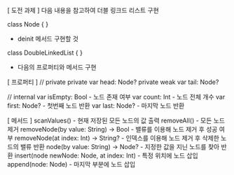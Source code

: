 [ 도전 과제 ] 
다음 내용을 참고하여 더블 링크드 리스트 구현

class Node { }
- deinit 메서드 구현할 것

class DoubleLinkedList { }
- 다음의 프로퍼티와 메서드 구현

 [ 프로퍼티 ]
 // private
 private var head: Node?
 private weak var tail: Node?

 // internal
 var isEmpty: Bool - 노드 존재 여부
 var count: Int    - 노드 전체 개수
 var first: Node?  - 첫번째 노드 반환
 var last: Node?   - 마지막 노드 반환
 
 [ 메서드 ]
 scanValues()  - 현재 저장된 모든 노드의 값 출력
 removeAll()   - 모든 노드 제거
 removeNode(by value: String) -> Bool      - 밸류를 이용해 노드 제거 후 성공 여부
 removeNode(at index: Int) -> String?      - 인덱스를 이용해 노드 제거 후 삭제한 노드의 밸류 반환
 node(by value: String) -> Node?           - 지정한 값을 지닌 노드를 찾아 반환
 insert(node newNode: Node, at index: Int) - 특정 위치에 노드 삽입
 append(node: Node)                        - 마지막 부분에 노드 삽입